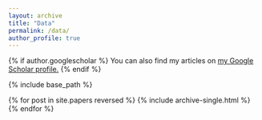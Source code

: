 ```yaml
---
layout: archive
title: "Data"
permalink: /data/
author_profile: true
---
```


{% if author.googlescholar %}
  You can also find my articles on <u><a href="{{author.googlescholar}}">my Google Scholar profile</a>.</u>
{% endif %}

{% include base_path %}

{% for post in site.papers reversed %}
  {% include archive-single.html %}
{% endfor %}
